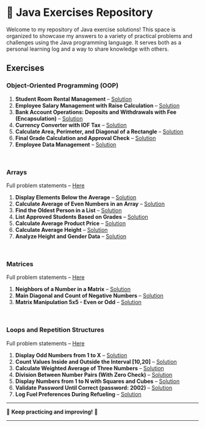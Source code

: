 # 📌 Java Exercises Repository

Welcome to my repository of Java exercise solutions! This space is organized to showcase my answers to a variety of practical problems and challenges using the Java programming language. It serves both as a personal learning log and a way to share knowledge with others.

## Exercises

### Object-Oriented Programming (OOP)
1. **Student Room Rental Management** – [Solution](https://github.com/joaopcarmo/JavaExercises/tree/main/Exercicios/Vetores/FixacaoHotel)  
2. **Employee Salary Management with Raise Calculation** – [Solution](https://github.com/joaopcarmo/JavaExercises/tree/main/Exercicios/Poo/src/ExerciciosPoo/SalarioFuncionario)  
3. **Bank Account Operations: Deposits and Withdrawals with Fee (Encapsulation)** – [Solution](https://github.com/joaopcarmo/JavaExercises/tree/main/Exercicios/Poo/src/ExerciciosPoo/ContaBancaria)  
4. **Currency Converter with IOF Tax** – [Solution](https://github.com/joaopcarmo/JavaExercises/tree/main/Exercicios/Poo/src/ExerciciosPoo/ConversorMoeda)  
5. **Calculate Area, Perimeter, and Diagonal of a Rectangle** – [Solution](https://github.com/joaopcarmo/JavaExercises/tree/main/Exercicios/Poo/src/ExerciciosPoo/CalculoRetangulo)  
6. **Final Grade Calculation and Approval Check** – [Solution](https://github.com/joaopcarmo/JavaExercises/tree/main/Exercicios/Poo/src/ExerciciosPoo/CalculoNota)  
7. **Employee Data Management** – [Solution](https://github.com/joaopcarmo/JavaExercises/tree/main/Exercicios/Poo/src/ExerciciosPoo/GerenciarFuncionario)

<br>

### Arrays  
Full problem statements – [Here](https://github.com/joaopcarmo/JavaExercises/blob/main/Exercicios/Vetores/enunciadosVetores.md)  
1. **Display Elements Below the Average** – [Solution](https://github.com/joaopcarmo/JavaExercises/blob/main/Exercicios/Vetores/src/AbaixoDaMedia.java)  
2. **Calculate Average of Even Numbers in an Array** – [Solution](https://github.com/joaopcarmo/JavaExercises/blob/main/Exercicios/Vetores/src/MediaPares.java)  
3. **Find the Oldest Person in a List** – [Solution](https://github.com/joaopcarmo/JavaExercises/blob/main/Exercicios/Vetores/src/MaisVelho.java)  
4. **List Approved Students Based on Grades** – [Solution](https://github.com/joaopcarmo/JavaExercises/blob/main/Exercicios/Vetores/src/Aprovados.java)  
5. **Calculate Average Product Price** – [Solution](https://github.com/joaopcarmo/JavaExercises/blob/main/Exercicios/Vetores/src/PrecoMedioProdutos.java)  
6. **Calculate Average Height** – [Solution](https://github.com/joaopcarmo/JavaExercises/blob/main/Exercicios/Vetores/src/MediaAltura.java)  
7. **Analyze Height and Gender Data** – [Solution](https://github.com/joaopcarmo/JavaExercises/blob/main/Exercicios/Vetores/src/DadosPessoais.java)

<br>

### Matrices  
Full problem statements – [Here](https://github.com/joaopcarmo/JavaExercises/blob/main/Exercicios/Matrizes/src/enunciados.md)  
1. **Neighbors of a Number in a Matrix** – [Solution](https://github.com/joaopcarmo/JavaExercises/blob/main/Exercicios/Matrizes/src/ValoresVizinhos.java)  
2. **Main Diagonal and Count of Negative Numbers** – [Solution](https://github.com/joaopcarmo/JavaExercises/blob/main/Exercicios/Matrizes/src/ValoresNegativos.java)  
3. **Matrix Manipulation 5x5 - Even or Odd** – [Solution](https://github.com/joaopcarmo/JavaExercises/blob/main/Exercicios/Matrizes/src/ParOuImpar.java)

<br>

### Loops and Repetition Structures  
Full problem statements – [Here](https://github.com/joaopcarmo/JavaExercises/blob/main/Exercicios/Repeticao/src/enunciadosGeral.md)  
1. **Display Odd Numbers from 1 to X** – [Solution](https://github.com/joaopcarmo/JavaExercises/blob/main/Exercicios/Repeticao/for/src/ExibirImparesAteX.java)  
2. **Count Values Inside and Outside the Interval [10,20]** – [Solution](https://github.com/joaopcarmo/JavaExercises/blob/main/Exercicios/Repeticao/for/src/ValoresNoIntervalo.java)  
3. **Calculate Weighted Average of Three Numbers** – [Solution](https://github.com/joaopcarmo/JavaExercises/blob/main/Exercicios/Repeticao/for/src/MediaPonderada.java)  
4. **Division Between Number Pairs (With Zero Check)** – [Solution](https://github.com/joaopcarmo/JavaExercises/blob/main/Exercicios/Repeticao/for/src/DivisaoEntrePares.java)  
5. **Display Numbers from 1 to N with Squares and Cubes** – [Solution](https://github.com/joaopcarmo/JavaExercises/blob/main/Exercicios/Repeticao/for/src/LinhasQuadradoCubo.java)  
6. **Validate Password Until Correct (password: 2002)** – [Solution](https://github.com/joaopcarmo/JavaExercises/blob/main/Exercicios/Repeticao/while/src/ValidarSenha.java)  
7. **Log Fuel Preferences During Refueling** – [Solution](https://github.com/joaopcarmo/JavaExercises/blob/main/Exercicios/Repeticao/while/src/RegistrarAbastecimento.java)

---

📌 **Keep practicing and improving!** 🚀
****
